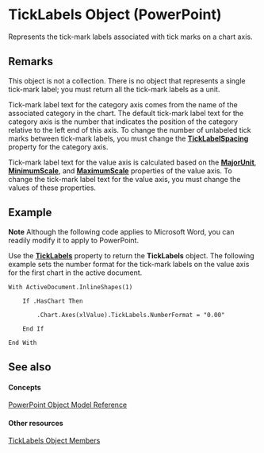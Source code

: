
# TickLabels Object (PowerPoint)

Represents the tick-mark labels associated with tick marks on a chart axis.


## Remarks

This object is not a collection. There is no object that represents a single tick-mark label; you must return all the tick-mark labels as a unit.

Tick-mark label text for the category axis comes from the name of the associated category in the chart. The default tick-mark label text for the category axis is the number that indicates the position of the category relative to the left end of this axis. To change the number of unlabeled tick marks between tick-mark labels, you must change the  **[TickLabelSpacing](9a6694cb-bb6c-fc5d-a2a3-656327121581.md)** property for the category axis.

Tick-mark label text for the value axis is calculated based on the  **[MajorUnit](5f88f369-e999-b947-c47f-5413e349d192.md)**, **[MinimumScale](90cfaa99-0ccf-2fa8-c6b0-54d1440b6677.md)**, and **[MaximumScale](cb0588ce-0685-77ac-da06-75a913f90e41.md)** properties of the value axis. To change the tick-mark label text for the value axis, you must change the values of these properties.


## Example




 **Note**  Although the following code applies to Microsoft Word, you can readily modify it to apply to PowerPoint.

Use the  **[TickLabels](80e39b06-b01d-f817-5357-e6abbbc28e1c.md)** property to return the **TickLabels** object. The following example sets the number format for the tick-mark labels on the value axis for the first chart in the active document.




```
With ActiveDocument.InlineShapes(1)

    If .HasChart Then

        .Chart.Axes(xlValue).TickLabels.NumberFormat = "0.00"

    End If

End With
```


## See also


#### Concepts


[PowerPoint Object Model Reference](00acd64a-5896-0459-39af-98df2849849e.md)
#### Other resources


[TickLabels Object Members](6e05b351-b72c-9ef4-635a-f91c94781cb1.md)
